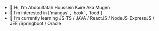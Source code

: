 - 👋 Hi, I’m Abdoulfatah Houssein Kaire Aka Mugen
- 👀 I’m interested in ['mangas' , 'book' , 'food']
- 🌱 I’m currently learning JS-TS / JAVA / ReactJS / NodeJS-ExpressJS / JEE /Springboot / Oracle 

<!---
housseinmomo/housseinmomo is a ✨ special ✨ repository because its `README.md` (this file) appears on your GitHub profile.
You can click the Preview link to take a look at your changes.
--->
